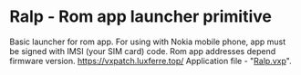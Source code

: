 # Ralp - Rom app launcher primitive
Basic launcher for rom app. For using with Nokia mobile phone, app must be signed with IMSI (your SIM card) code. Rom app addresses depend firmware version.
https://vxpatch.luxferre.top/
Application file - "[Ralp.vxp](https://github.com/RDZDX/ralp/blob/main/Ralp.vxp?raw=true)".
